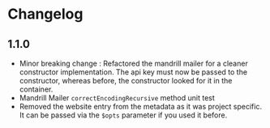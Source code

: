 # Changelog

## 1.1.0

- Minor breaking change : Refactored the mandrill mailer for a cleaner constructor implementation. The api key must now be passed to the constructor, whereas before, the constructor looked for it in the container.
- Mandrill Mailer `correctEncodingRecursive` method unit test
- Removed the website entry from the metadata as it was project specific. It can be passed via the `$opts` parameter if you used it before.
